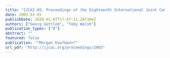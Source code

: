 ```yaml
---
title: "IJCAI-03, Proceedings of the Eighteenth International Joint Conference on Artificial Intelligence, Acapulco, Mexico, August 9-15, 2003"
date: 2003-01-01
publishDate: 2020-01-07T17:47:11.287384Z
authors: ["Georg Gottlob", "Toby Walsh"]
publication_types: ["0"]
abstract: ""
featured: false
publication: "*Morgan Kaufmann*"
url_pdf: "http://ijcai.org/proceedings/2003"
---
```


